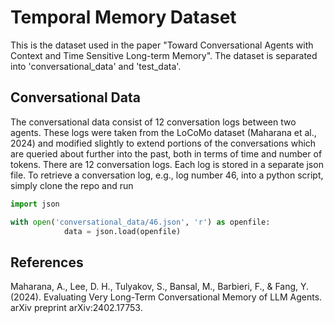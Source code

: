 # Temporal Memory Dataset
This is the dataset used in the paper "Toward Conversational Agents with Context and Time Sensitive Long-term Memory". The dataset is separated into 'conversational_data' and 'test_data'. 

## Conversational Data
The conversational data consist of 12 conversation logs between two agents. These logs were taken from the LoCoMo dataset (Maharana et al., 2024) and modified slightly to extend portions of the conversations which are queried about further into the past, both in terms of time and number of tokens. There are 12 conversation logs. Each log is stored in a separate json file. To retrieve a conversation log, e.g., log number 46, into a python script, simply clone the repo and run

```python
import json

with open('conversational_data/46.json', 'r') as openfile:
            data = json.load(openfile)
```





## References

Maharana, A., Lee, D. H., Tulyakov, S., Bansal, M., Barbieri, F., & Fang, Y. (2024). Evaluating Very Long-Term Conversational Memory of LLM Agents. arXiv preprint arXiv:2402.17753.
